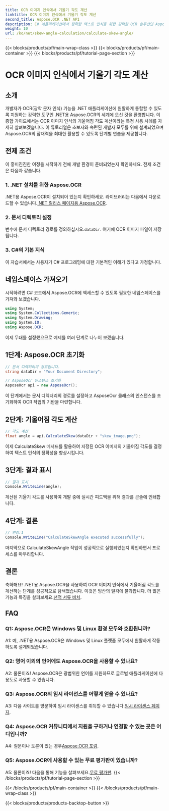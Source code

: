 ```yaml
---
title: OCR 이미지 인식에서 기울기 각도 계산
linktitle: OCR 이미지 인식에서 기울기 각도 계산
second_title: Aspose.OCR .NET API
description: C# 애플리케이션에서 정확한 텍스트 인식을 위한 강력한 OCR 솔루션인 Aspose.OCR for .NET을 살펴보세요.
weight: 10
url: /ko/net/skew-angle-calculation/calculate-skew-angle/
---
```


{{< blocks/products/pf/main-wrap-class >}}
{{< blocks/products/pf/main-container >}}
{{< blocks/products/pf/tutorial-page-section >}}

# OCR 이미지 인식에서 기울기 각도 계산

## 소개

개발자가 OCR(광학 문자 인식) 기능을 .NET 애플리케이션에 원활하게 통합할 수 있도록 지원하는 강력한 도구인 .NET용 Aspose.OCR의 세계에 오신 것을 환영합니다. 이 종합 가이드에서는 OCR 이미지 인식의 기울어짐 각도 계산이라는 특정 사용 사례를 자세히 살펴보겠습니다. 이 튜토리얼은 초보자와 숙련된 개발자 모두를 위해 설계되었으며 Aspose.OCR의 잠재력을 최대한 활용할 수 있도록 단계별 연습을 제공합니다.

## 전제 조건

이 흥미진진한 여정을 시작하기 전에 개발 환경이 준비되었는지 확인하세요. 전제 조건은 다음과 같습니다.

### 1. .NET 설치를 위한 Aspose.OCR

 .NET용 Aspose.OCR이 설치되어 있는지 확인하세요. 라이브러리는 다음에서 다운로드할 수 있습니다.[.NET 릴리스 페이지용 Aspose.OCR](https://releases.aspose.com/ocr/net/).

### 2. 문서 디렉토리 설정

변수에 문서 디렉토리 경로를 정의하십시오.`dataDir`. 여기에 OCR 이미지 파일이 저장됩니다.

### 3. C#의 기본 지식

이 자습서에서는 사용자가 C# 프로그래밍에 대한 기본적인 이해가 있다고 가정합니다.

## 네임스페이스 가져오기

시작하려면 C# 코드에서 Aspose.OCR에 액세스할 수 있도록 필요한 네임스페이스를 가져와 보겠습니다.

```csharp
using System;
using System.Collections.Generic;
using System.Drawing;
using System.IO;
using Aspose.OCR;
```

이제 무대를 설정했으므로 예제를 여러 단계로 나누어 보겠습니다.

## 1단계: Aspose.OCR 초기화

```csharp
// 문서 디렉터리의 경로입니다.
string dataDir = "Your Document Directory";

// AsposeOcr 인스턴스 초기화
AsposeOcr api = new AsposeOcr();
```

이 단계에서는 문서 디렉터리의 경로를 설정하고 AsposeOcr 클래스의 인스턴스를 초기화하여 OCR 작업의 기반을 마련합니다.

## 2단계: 기울어짐 각도 계산

```csharp
// 각도 계산
float angle = api.CalculateSkew(dataDir + "skew_image.png");
```

이제 CalculateSkew 메서드를 활용하여 지정된 OCR 이미지의 기울어짐 각도를 결정하여 텍스트 인식의 정확성을 향상시킵니다.

## 3단계: 결과 표시

```csharp
// 결과 표시
Console.WriteLine(angle);
```

계산된 기울기 각도를 사용하여 개발 중에 실시간 피드백을 위해 결과를 콘솔에 인쇄합니다.

## 4단계: 결론

```csharp
// 연장:1
Console.WriteLine("CalculateSkewAngle executed successfully");
```

마지막으로 CalculateSkewAngle 작업이 성공적으로 실행되었는지 확인하면서 프로세스를 마무리합니다.

## 결론

 축하해요! .NET용 Aspose.OCR을 사용하여 OCR 이미지 인식에서 기울어짐 각도를 계산하는 단계를 성공적으로 탐색했습니다. 이것은 빙산의 일각에 불과합니다. 더 많은 기능과 특징을 살펴보세요.[선적 서류 비치](https://reference.aspose.com/ocr/net/).

## FAQ

### Q1: Aspose.OCR은 Windows 및 Linux 환경 모두와 호환됩니까?

A1: 예, .NET용 Aspose.OCR은 Windows 및 Linux 플랫폼 모두에서 원활하게 작동하도록 설계되었습니다.

### Q2: 영어 이외의 언어에도 Aspose.OCR을 사용할 수 있나요?

A2: 물론이죠! Aspose.OCR은 광범위한 언어를 지원하므로 글로벌 애플리케이션에 다용도로 사용할 수 있습니다.

### Q3: Aspose.OCR의 임시 라이선스를 어떻게 얻을 수 있나요?

 A3: 다음 사이트를 방문하여 임시 라이센스를 취득할 수 있습니다.[임시 라이센스 페이지](https://purchase.aspose.com/temporary-license/).

### Q4: Aspose.OCR 커뮤니티에서 지원을 구하거나 연결할 수 있는 곳은 어디입니까?

 A4: 질문이나 토론이 있는 경우[Aspose.OCR 포럼](https://forum.aspose.com/c/ocr/16).

### Q5: Aspose.OCR에 사용할 수 있는 무료 평가판이 있습니까?

A5: 물론이죠! 다음을 통해 기능을 살펴보세요.[무료 평가판](https://releases.aspose.com/).
{{< /blocks/products/pf/tutorial-page-section >}}

{{< /blocks/products/pf/main-container >}}
{{< /blocks/products/pf/main-wrap-class >}}

{{< blocks/products/products-backtop-button >}}
